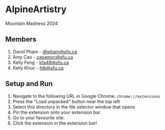 # AlpineArtistry
Mountain Madness 2024

## Members

1. David Pham - dhpham@sfu.ca  
2. Amy Cao - caoamyc@sfu.ca  
3. Kelly Feng - kfa48@sfu.ca  
4. Kelly Khuc - htk@sfu.ca  

## Setup and Run

1. Navigate to the following URL in Google Chrome: `chrome://extensions`
2. Press the "Load unpacked" button near the top left
3. Select this directory in the file selector window that opens
4. Pin the extension onto your extension bar.
5. Go to your favourite site.
6. Click the extension in the extension bar!


